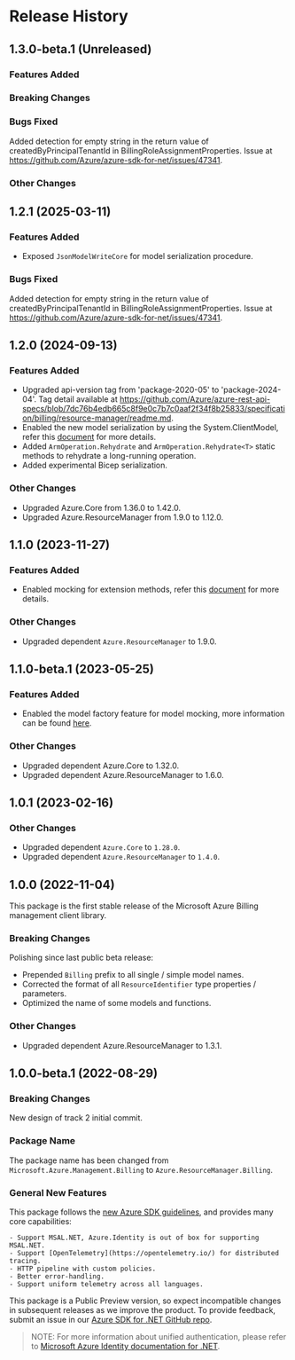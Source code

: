 # Release History

## 1.3.0-beta.1 (Unreleased)

### Features Added

### Breaking Changes

### Bugs Fixed

Added detection for empty string in the return value of createdByPrincipalTenantId in BillingRoleAssignmentProperties. Issue at https://github.com/Azure/azure-sdk-for-net/issues/47341.

### Other Changes

## 1.2.1 (2025-03-11)

### Features Added

- Exposed `JsonModelWriteCore` for model serialization procedure.

### Bugs Fixed

Added detection for empty string in the return value of createdByPrincipalTenantId in BillingRoleAssignmentProperties. Issue at https://github.com/Azure/azure-sdk-for-net/issues/47341.

## 1.2.0 (2024-09-13)

### Features Added

- Upgraded api-version tag from 'package-2020-05' to 'package-2024-04'. Tag detail available at https://github.com/Azure/azure-rest-api-specs/blob/7dc76b4edb665c8f9e0c7b7c0aaf2f34f8b25833/specification/billing/resource-manager/readme.md.
- Enabled the new model serialization by using the System.ClientModel, refer this [document](https://aka.ms/azsdk/net/mrw) for more details.
- Added `ArmOperation.Rehydrate` and `ArmOperation.Rehydrate<T>` static methods to rehydrate a long-running operation.
- Added experimental Bicep serialization.

### Other Changes

- Upgraded Azure.Core from 1.36.0 to 1.42.0.
- Upgraded Azure.ResourceManager from 1.9.0 to 1.12.0.

## 1.1.0 (2023-11-27)

### Features Added

- Enabled mocking for extension methods, refer this [document](https://aka.ms/azsdk/net/mocking) for more details.

### Other Changes

- Upgraded dependent `Azure.ResourceManager` to 1.9.0.

## 1.1.0-beta.1 (2023-05-25)

### Features Added

- Enabled the model factory feature for model mocking, more information can be found [here](https://azure.github.io/azure-sdk/dotnet_introduction.html#dotnet-mocking-factory-builder).

### Other Changes

- Upgraded dependent Azure.Core to 1.32.0.
- Upgraded dependent Azure.ResourceManager to 1.6.0.

## 1.0.1 (2023-02-16)

### Other Changes

- Upgraded dependent `Azure.Core` to `1.28.0`.
- Upgraded dependent `Azure.ResourceManager` to `1.4.0`.

## 1.0.0 (2022-11-04)

This package is the first stable release of the Microsoft Azure Billing management client library.

### Breaking Changes

Polishing since last public beta release:
- Prepended `Billing` prefix to all single / simple model names.
- Corrected the format of all `ResourceIdentifier` type properties / parameters.
- Optimized the name of some models and functions.

### Other Changes

- Upgraded dependent Azure.ResourceManager to 1.3.1.

## 1.0.0-beta.1 (2022-08-29)

### Breaking Changes

New design of track 2 initial commit.

### Package Name

The package name has been changed from `Microsoft.Azure.Management.Billing` to `Azure.ResourceManager.Billing`.

### General New Features

This package follows the [new Azure SDK guidelines](https://azure.github.io/azure-sdk/general_introduction.html), and provides many core capabilities:

    - Support MSAL.NET, Azure.Identity is out of box for supporting MSAL.NET.
    - Support [OpenTelemetry](https://opentelemetry.io/) for distributed tracing.
    - HTTP pipeline with custom policies.
    - Better error-handling.
    - Support uniform telemetry across all languages.

This package is a Public Preview version, so expect incompatible changes in subsequent releases as we improve the product. To provide feedback, submit an issue in our [Azure SDK for .NET GitHub repo](https://github.com/Azure/azure-sdk-for-net/issues).

> NOTE: For more information about unified authentication, please refer to [Microsoft Azure Identity documentation for .NET](https://learn.microsoft.com/dotnet/api/overview/azure/identity-readme?view=azure-dotnet).
